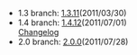 - 1.3 branch: [1.3.11](http://www.symfony-project.org/installation)(2011/03/30)
- 1.4 branch: [1.4.12](http://www.symfony-project.org/installation)(2011/07/01)<br />
  [Changelog](/changelog/1_4)
- 2.0 branch: [2.0.0](http://symfony.com/download)(2011/07/28)

